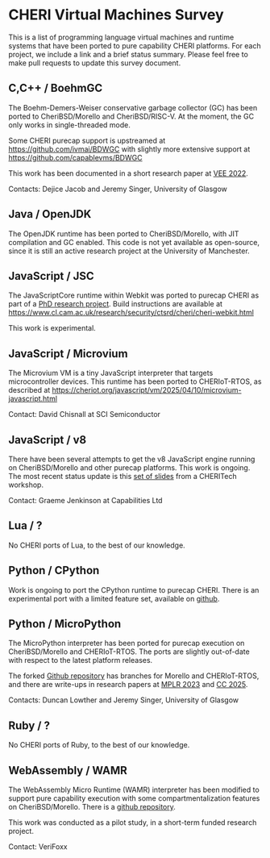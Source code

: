 # CHERI Virtual Machines Survey

This is a list of programming language virtual machines
and runtime systems that have been ported to pure capability CHERI
platforms. For each project, we include a link and a brief
status summary. Please feel free to make pull requests to
update this survey document.

## C,C++ / BoehmGC

The Boehm-Demers-Weiser conservative garbage collector (GC)
has been ported to CheriBSD/Morello and CheriBSD/RISC-V.
At the moment, the GC only works in single-threaded mode.

Some CHERI purecap support is upstreamed at https://github.com/ivmai/BDWGC
with slightly more extensive support at https://github.com/capablevms/BDWGC

This work has been documented in a short research paper at [VEE 2022](https://dl.acm.org/doi/10.1145/3516807.3516823).

Contacts: Dejice Jacob and Jeremy Singer, University of Glasgow

## Java / OpenJDK

The OpenJDK runtime has been ported to CheriBSD/Morello, with
JIT compilation and GC enabled. This code is not yet available
as open-source, since it is still an active research project
at the University of Manchester.


## JavaScript / JSC

The JavaScriptCore runtime within Webkit was ported to purecap
CHERI as part of a [PhD research project](https://www.repository.cam.ac.uk/items/7d72d9da-bb2e-44a9-86e9-6c245479f6a2). Build instructions are  available
at https://www.cl.cam.ac.uk/research/security/ctsrd/cheri/cheri-webkit.html

This work is experimental.

## JavaScript / Microvium

The Microvium VM is a tiny JavaScript interpreter that targets
microcontroller devices. This runtime has been ported to CHERIoT-RTOS,
as described at https://cheriot.org/javascript/vm/2025/04/10/microvium-javascript.html

Contact: David Chisnall at SCI Semiconductor

## JavaScript / v8

There have been several attempts to get the v8 JavaScript engine
running on CheriBSD/Morello and other purecap platforms. This work
is ongoing. The most recent status update is this [set of slides](https://www.cl.cam.ac.uk/research/security/ctsrd/pdfs/cheritech24/04_03_Graeme_Jenkinson.pdf) from a CHERITech workshop.

Contact: Graeme Jenkinson at Capabilities Ltd

## Lua / ?

No CHERI ports of Lua, to the best of our knowledge.


## Python / CPython

Work is ongoing to port the CPython runtime to purecap CHERI.
There is an experimental port with a limited feature set,
available on [github](https://github.com/CTSRD-CHERI/cpython). 

## Python / MicroPython

The MicroPython interpreter has been ported for purecap execution
on CheriBSD/Morello and CHERIoT-RTOS. The ports are slightly
out-of-date with respect to the latest platform releases.

The forked [Github repository](https://github.com/glasgowpli/micropython)
has branches for Morello and CHERIoT-RTOS, and there are write-ups in
research papers at [MPLR 2023](https://dl.acm.org/doi/10.1145/3617651.3622991) and [CC 2025](https://dl.acm.org/doi/10.1145/3708493.3712694).

Contacts: Duncan Lowther and Jeremy Singer, University of Glasgow

## Ruby / ?

No CHERI ports of Ruby, to the best of our knowledge.

## WebAssembly / WAMR

The WebAssembly Micro Runtime (WAMR) interpreter
has been modified to support pure capability execution
with some compartmentalization features on CheriBSD/Morello.
There is a
[github repository](https://github.com/Verifoxx-LTD/verifoxx-cheri-wamr). 

This work was conducted as a pilot study, in a short-term funded
research project.

Contact: VeriFoxx